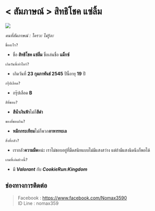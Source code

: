 # < สัมภาษณ์ > สิทธิโชค แซ่ลิ้ม
![](https://cdn.discordapp.com/attachments/883688756744429599/883703248744247446/received_2978851929097556.jpeg)  

*คนที่สัมภาษณ์ : ใครวะ ไม่รู้อะ*

`ชื่ออะไร?`
* ชื่อ **สิทธิโชค แซ่ลิ้ม** ชื่อเล่นชื่อ **แม็กซ์** 

`เกิดวันที่เท่าไหร่?` 
* เกิดวันที่ **23 กุมภาพันธ์ 2545** ปีนี้อายุ **19** ปี

`กรุ๊ปเลือด?`
* กรุ๊ปเลือด **B**

`สีที่ชอบ?`
* **สีน้ำเงินฟ้า**ไม่ก็**สีดำ**

`ของที่ชอบกิน?`
* **หมึกกระเทียม**ไม่ก็พวก**อาหารทะเล**

`สิ่งที่กลัว?`
* เรากลัว**ความมืด**หน่ะ เราไม่ชอบอยู่ที่มืดสนิทแบบไม่มีแสงสว่าง แต่ถ้ามีแสงนิดนึงก็พอได้

`เกมที่เล่นช่วงนี้?`
* มี ***Valorant*** กับ ***CookieRun:Kingdom***

## **ช่องทางการติดต่อ**  
> Facebook : https://www.facebook.com/Nomax3590  
> ID Line : nomax359
